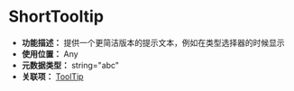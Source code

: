 ﻿# ShortTooltip

- **功能描述：** 提供一个更简洁版本的提示文本，例如在类型选择器的时候显示
- **使用位置：** Any
- **元数据类型：** string="abc"
- **关联项：** [ToolTip](ToolTip/ToolTip.md)